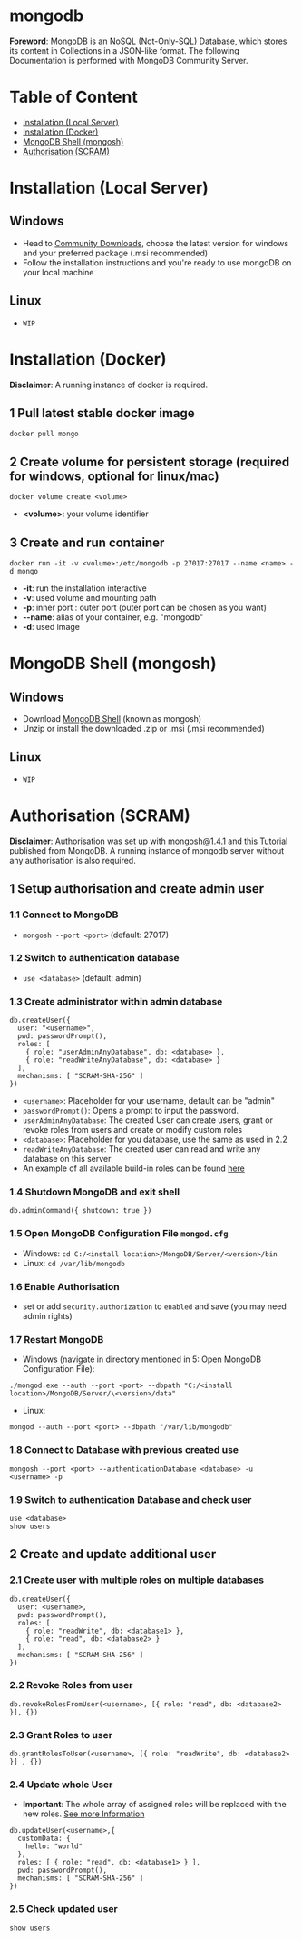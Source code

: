 # mongodb

**Foreword**: [MongoDB][mongodb] is an NoSQL (Not-Only-SQL) Database, which stores its content in Collections in a JSON-like format. The following Documentation is performed with MongoDB Community Server.

# Table of Content

-   [Installation (Local Server)](#installation-local-server)
-   [Installation (Docker)](#installation-docker)
-   [MongoDB Shell (mongosh)](#mongodb-shell-mongosh)
-   [Authorisation (SCRAM)](#authorisation-scram)

# Installation (Local Server)

## Windows

-   Head to [Community Downloads][mongodbcommunity], choose the latest version for windows and your preferred package (.msi recommended)
-   Follow the installation instructions and you're ready to use mongoDB on your local machine

## Linux

-   `WIP`

# Installation (Docker)

**Disclaimer**: A running instance of docker is required.

## 1 Pull latest stable docker image

```shell
docker pull mongo
```

## 2 Create volume for persistent storage (required for windows, optional for linux/mac)

```shell
docker volume create <volume>
```

-   **\<volume\>**: your volume identifier

## 3 Create and run container

```shell
docker run -it -v <volume>:/etc/mongodb -p 27017:27017 --name <name> -d mongo
```

-   **-it**: run the installation interactive
-   **-v**: used volume and mounting path
-   **-p**: inner port : outer port (outer port can be chosen as you want)
-   **--name**: alias of your container, e.g. "mongodb"
-   **-d**: used image

# MongoDB Shell (mongosh)

## Windows

-   Download [MongoDB Shell][mongosh] (known as mongosh)
-   Unzip or install the downloaded .zip or .msi (.msi recommended)

## Linux

-   `WIP`

# Authorisation (SCRAM)

**Disclaimer**: Authorisation was set up with mongosh@1.4.1 and [this Tutorial][tutorial] published from MongoDB. A running instance of mongodb server without any authorisation is also required.

## 1 Setup authorisation and create admin user

### 1.1 Connect to MongoDB

-   `mongosh --port <port>` (default: 27017)

### 1.2 Switch to authentication database

-   `use <database>` (default: admin)

### 1.3 Create administrator within admin database

```shell
db.createUser({
  user: "<username>",
  pwd: passwordPrompt(),
  roles: [
    { role: "userAdminAnyDatabase", db: <database> },
    { role: "readWriteAnyDatabase", db: <database> }
  ],
  mechanisms: [ "SCRAM-SHA-256" ]
})
```

-   `<username>`: Placeholder for your username, default can be "admin"
-   `passwordPrompt()`: Opens a prompt to input the password.
-   `userAdminAnyDatabase`: The created User can create users, grant or revoke roles from users and create or modify
    custom roles
-   `<database>`: Placeholder for you database, use the same as used in 2.2
-   `readWriteAnyDatabase`: The created user can read and write any database on this server
-   An example of all available build-in roles can be found [here][buildinroles]

### 1.4 Shutdown MongoDB and exit shell

```shell
db.adminCommand({ shutdown: true })
```

### 1.5 Open MongoDB Configuration File `mongod.cfg`

-   Windows: `cd C:/<install location>/MongoDB/Server/<version>/bin`
-   Linux: `cd /var/lib/mongodb`

### 1.6 Enable Authorisation

-   set or add `security.authorization` to `enabled` and save (you may need admin rights)

### 1.7 Restart MongoDB

-   Windows (navigate in directory mentioned in 5: Open MongoDB Configuration File):

```shell
./mongod.exe --auth --port <port> --dbpath "C:/<install location>/MongoDB/Server/\<version>/data"
```

-   Linux:

```shell
mongod --auth --port <port> --dbpath "/var/lib/mongodb"
```

### 1.8 Connect to Database with previous created use

```shell
mongosh --port <port> --authenticationDatabase <database> -u <username> -p
```

### 1.9 Switch to authentication Database and check user

```shell
use <database>
show users
```

## 2 Create and update additional user

### 2.1 Create user with multiple roles on multiple databases

```shell
db.createUser({
  user: <username>,
  pwd: passwordPrompt(),
  roles: [
    { role: "readWrite", db: <database1> },
    { role: "read", db: <database2> }
  ],
  mechanisms: [ "SCRAM-SHA-256" ]
})
```

### 2.2 Revoke Roles from user

```shell
db.revokeRolesFromUser(<username>, [{ role: "read", db: <database2> }], {})
```

### 2.3 Grant Roles to user

```shell
db.grantRolesToUser(<username>, [{ role: "readWrite", db: <database2> }] , {})
```

### 2.4 Update whole User

-   **Important**: The whole array of assigned roles will be replaced with the new roles. [See more Information][updateuser]

```shell
db.updateUser(<username>,{
  customData: {
    hello: "world"
  },
  roles: [ { role: "read", db: <database1> } ],
  pwd: passwordPrompt(),
  mechanisms: [ "SCRAM-SHA-256" ]
})
```

### 2.5 Check updated user

```shell
show users
```

[mongodbcommunity]: https://www.mongodb.com/try/download/community
[mongodb]: https://www.mongodb.com
[tutorial]: https://www.mongodb.com/docs/manual/core/security-scram/
[mongosh]: https://www.mongodb.com/try/download/shell
[buildinroles]: https://www.mongodb.com/docs/manual/reference/built-in-roles/
[updateuser]: https://www.mongodb.com/docs/manual/reference/method/db.updateUser/
